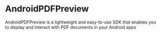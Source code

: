 # AndroidPDFPreview
AndroidPDFPreview is a lightweight and easy-to-use SDK that enables you to display and interact with PDF documents in your Android apps
